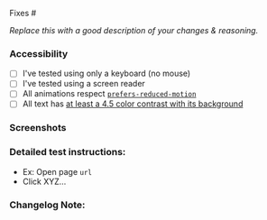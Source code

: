 Fixes #

_Replace this with a good description of your changes & reasoning._

### Accessibility

<!-- If you've changed or added any interactions, check off the appropriate items below. You can delete any that don't apply. Use this space to elaborate on anything if needed. -->

- [ ] I've tested using only a keyboard (no mouse)
- [ ] I've tested using a screen reader
- [ ] All animations respect [`prefers-reduced-motion`](https://developer.mozilla.org/en-US/docs/Web/CSS/@media/prefers-reduced-motion)
- [ ] All text has [at least a 4.5 color contrast with its background](https://webaim.org/resources/contrastchecker/)

### Screenshots

### Detailed test instructions:

- Ex: Open page `url`
- Click XYZ…

<!--- Note: When displaying information based on sample data, such as SwaggerHub, 
be sure to detail parts affected in Release Notes --->

### Changelog Note:

<!--- Optional: Enter a changelog note following the WooCommerce core format using prefixes of Enhancement:, Tweak:, Dev:, Fix:, Performance:. If no note is entered, one will be constructed from the title and labels. --->
